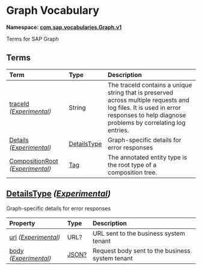 # Graph Vocabulary
**Namespace: [com.sap.vocabularies.Graph.v1](Graph.xml)**

Terms for SAP Graph


## Terms

Term|Type|Description
:---|:---|:----------
[traceId](Graph.xml#L39) *([Experimental](Common.md#Experimental))*|String|<a name="traceId"></a>The traceId contains a unique string that is preserved across multiple requests and log files. It is used in error responses to help diagnose problems by correlating log entries.
[Details](Graph.xml#L45) *([Experimental](Common.md#Experimental))*|[DetailsType](#DetailsType)|<a name="Details"></a>Graph-specific details for error responses
[CompositionRoot](Graph.xml#L64) *([Experimental](Common.md#Experimental))*|[Tag](https://github.com/oasis-tcs/odata-vocabularies/blob/main/vocabularies/Org.OData.Core.V1.md#Tag)|<a name="CompositionRoot"></a>The annotated entity type is the root type of a composition tree.

<a name="DetailsType"></a>
## [DetailsType](Graph.xml#L50) *([Experimental](Common.md#Experimental))*
Graph-specific details for error responses

Property|Type|Description
:-------|:---|:----------
[url](Graph.xml#L53) *([Experimental](Common.md#Experimental))*|URL?|URL sent to the business system tenant
[body](Graph.xml#L58) *([Experimental](Common.md#Experimental))*|[JSON?](https://github.com/oasis-tcs/odata-vocabularies/blob/main/vocabularies/Org.OData.JSON.V1.md#JSON)|Request body sent to the business system tenant
